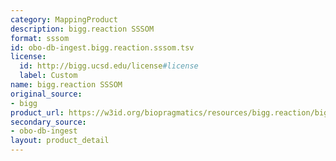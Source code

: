 ```yaml
---
category: MappingProduct
description: bigg.reaction SSSOM
format: sssom
id: obo-db-ingest.bigg.reaction.sssom.tsv
license:
  id: http://bigg.ucsd.edu/license#license
  label: Custom
name: bigg.reaction SSSOM
original_source:
- bigg
product_url: https://w3id.org/biopragmatics/resources/bigg.reaction/bigg.reaction.sssom.tsv
secondary_source:
- obo-db-ingest
layout: product_detail
---
```

